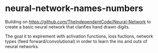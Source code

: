 # neural-network-names-numbers

Building on https://github.com/TheIndependentCode/Neural-Network to create a basic neural network that clarifies hand drawn digits.

The goal it to expirement with activation functions, loss fuctions, network types (feed forward/convolutional) in order to learn the ins and outs of neural networks.
